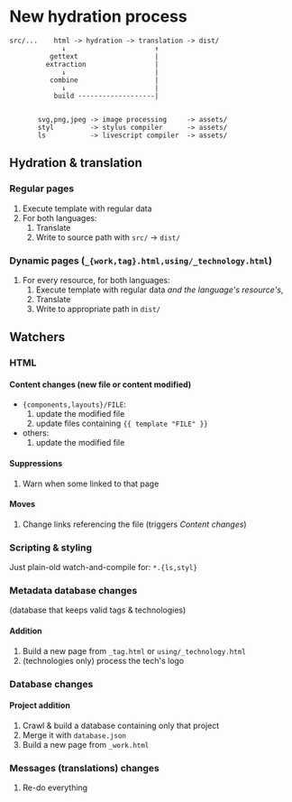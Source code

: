 # New hydration process

```
src/...    html -> hydration -> translation -> dist/
             ↓                      ↑
          gettext                   |
         extraction                 |
             ↓                      |
          combine                   |
             ↓                      |
           build -------------------|


       svg,png,jpeg -> image processing     -> assets/
       styl         -> stylus compiler      -> assets/
       ls           -> livescript compiler  -> assets/

```

## Hydration & translation

### Regular pages

1. Execute template with regular data
1. For both languages:
    1. Translate
    1. Write to source path with `src/` → `dist/`

### Dynamic pages (`_{work,tag}.html,using/_technology.html`)

1. For every resource, for both languages:
    1. Execute template with regular data _and the language's resource's_,
    1. Translate
    1. Write to appropriate path in `dist/`

## Watchers

### HTML

#### Content changes (new file or content modified)

- `{components,layouts}/FILE`:
    1. update the modified file
    1. update files containing `{{ template "FILE" }}`
- others:
    1. update the modified file

#### Suppressions

1. Warn when some linked to that page

#### Moves

1. Change links referencing the file (triggers _Content changes_)

### Scripting & styling

Just plain-old watch-and-compile for: `*.{ls,styl}`

### Metadata database changes

(database that keeps valid tags & technologies)

#### Addition

1. Build a new page from `_tag.html` or `using/_technology.html`
1. (technologies only) process the tech's logo

### Database changes

#### Project addition

1. Crawl & build a database containing only that project
1. Merge it with `database.json`
1. Build a new page from `_work.html`

### Messages (translations) changes

1. Re-do everything
